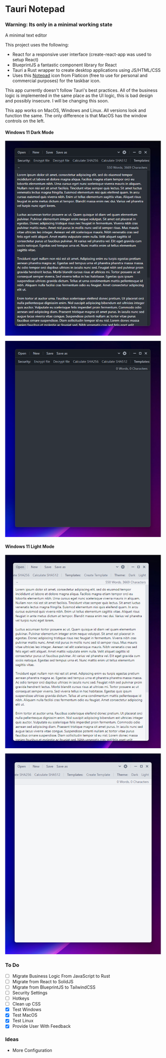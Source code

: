 # Tauri Notepad

### Warning: Its only in a minimal working state

A minimal text editor 

This project uses the following:
- React for a responsive user interface (create-react-app was used to setup React)
- BlueprintJS a fantastic component library for React
- Tauri a Rust wrapper to create desktop applications using JS/HTML/CSS
- Uses this [Notepad](https://www.flaticon.com/free-icon/notebook_346081?related_id=346081&origin=search) icon from Flaticon (free to use for personal and commercial purposes) for the taskbar icon.

This app currently doesn't follow Tauri's best practices. All of the business logic is implemented in the same place as the UI logic, this is bad design and possibly insecure. I will be changing this soon.

This app works on MacOS, Windows and Linux. All versions look and function the same. The only difference is that MacOS has the window controls on the left.

#### Windows 11 Dark Mode 
![Windows 11 Dark Mode (With Text Wrapping)](/screenshots/win11-dark-wrapped.png)

![Windows 11 Dark Mode](/screenshots/win11-dark.png)

#### Windows 11 Light Mode
![Windows 11 Light Mode (With Text Wrapping)](/screenshots/win11-light-wrapped.png)

![Windows 11 Light Mode](/screenshots/win11-light.png)

### To Do
- [ ] Migrate Business Logic From JavaScript to Rust
- [ ] Migrate from React to SolidJS
- [ ] Migrate from BlueprintJS to TailwindCSS
- [ ] Security Settings
- [ ] Hotkeys
- [ ] Clean up CSS
- [x] Test Windows
- [x] Test MacOS
- [x] Test Linux
- [x] Provide User With Feedback

### Ideas
- More Configuration